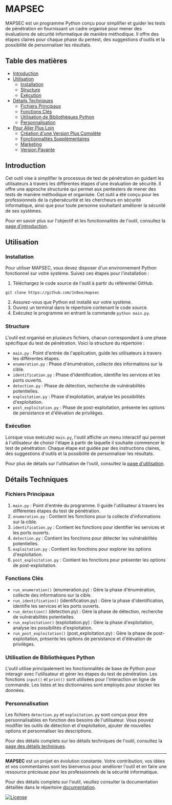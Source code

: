 # MAPSEC

MAPSEC est un programme Python conçu pour simplifier et guider les tests de pénétration en fournissant un cadre organisé pour mener des évaluations de sécurité informatique de manière méthodique. Il offre des étapes claires pour chaque phase du pentest, des suggestions d'outils et la possibilité de personnaliser les résultats.

## Table des matières

- [Introduction](#introduction)
- [Utilisation](#utilisation)
  - [Installation](#installation)
  - [Structure](#structure)
  - [Exécution](#exécution)
- [Détails Techniques](#détails-techniques)
  - [Fichiers Principaux](#fichiers-principaux)
  - [Fonctions Clés](#fonctions-clés)
  - [Utilisation de Bibliothèques Python](#utilisation-de-bibliothèques-python)
  - [Personnalisation](#personnalisation)
- [Pour Aller Plus Loin](#pour-aller-plus-loin)
  - [Création d'une Version Plus Complète](#création-dune-version-plus-complète)
  - [Fonctionnalités Supplémentaires](#fonctionnalités-supplémentaires)
  - [Marketing](#marketing)
  - [Version Payante](#version-payante)

## Introduction

Cet outil vise à simplifier le processus de test de pénétration en guidant les utilisateurs à travers les différentes étapes d'une évaluation de sécurité. Il offre une approche structurée qui permet aux pentesters de mener des tests de manière méthodique et organisée. Cet outil a été conçu pour les professionnels de la cybersécurité et les chercheurs en sécurité informatique, ainsi que pour toute personne souhaitant améliorer la sécurité de ses systèmes.

Pour en savoir plus sur l'objectif et les fonctionnalités de l'outil, consultez la [page d'introduction](documentation/introduction.md).

## Utilisation

### Installation

Pour utiliser MAPSEC, vous devez disposer d'un environnement Python fonctionnel sur votre système. Suivez ces étapes pour l'installation :

1. Téléchargez le code source de l'outil à partir du référentiel GitHub.
```
git clone https://github.com/1n0xe/mapsec
```
2. Assurez-vous que Python est installé sur votre système.
3. Ouvrez un terminal dans le répertoire contenant le code source.
4. Exécutez le programme en entrant la commande `python main.py`.

### Structure

L'outil est organisé en plusieurs fichiers, chacun correspondant à une phase spécifique du test de pénétration. Voici la structure du répertoire :

- `main.py` : Point d'entrée de l'application, guide les utilisateurs à travers les différentes étapes.
- `enumeration.py` : Phase d'énumération, collecte des informations sur la cible.
- `identification.py` : Phase d'identification, identifie les services et les ports ouverts.
- `detection.py` : Phase de détection, recherche de vulnérabilités potentielles.
- `exploitation.py` : Phase d'exploitation, analyse les possibilités d'exploitation.
- `post_exploitation.py` : Phase de post-exploitation, présente les options de persistance et d'élévation de privilèges.

### Exécution

Lorsque vous exécutez `main.py`, l'outil affiche un menu interactif qui permet à l'utilisateur de choisir l'étape à partir de laquelle il souhaite commencer le test de pénétration. Chaque étape est guidée par des instructions claires, des suggestions d'outils et la possibilité de personnaliser les résultats.

Pour plus de détails sur l'utilisation de l'outil, consultez la [page d'utilisation](documentation/utilisation.md).

## Détails Techniques

### Fichiers Principaux

1. `main.py` : Point d'entrée du programme. Il guide l'utilisateur à travers les différentes étapes du test de pénétration.
2. `enumeration.py` : Contient les fonctions pour la collecte d'informations sur la cible.
3. `identification.py` : Contient les fonctions pour identifier les services et les ports ouverts.
4. `detection.py` : Contient les fonctions pour détecter les vulnérabilités potentielles.
5. `exploitation.py` : Contient les fonctions pour explorer les options d'exploitation.
6. `post_exploitation.py` : Contient les fonctions pour présenter les options de post-exploitation.

### Fonctions Clés

- `run_enumeration()` (enumeration.py) : Gère la phase d'énumération, collecte des informations sur la cible.
- `run_identification()` (identification.py) : Gère la phase d'identification, identifie les services et les ports ouverts.
- `run_detection()` (detection.py) : Gère la phase de détection, recherche de vulnérabilités potentielles.
- `run_exploitation()` (exploitation.py) : Gère la phase d'exploitation, analyse les possibilités d'exploitation.
- `run_post_exploitation()` (post_exploitation.py) : Gère la phase de post-exploitation, présente les options de persistance et d'élévation de privilèges.

### Utilisation de Bibliothèques Python

L'outil utilise principalement les fonctionnalités de base de Python pour interagir avec l'utilisateur et gérer les étapes du test de pénétration. Les fonctions `input()` et `print()` sont utilisées pour l'interaction en ligne de commande. Les listes et les dictionnaires sont employés pour stocker les données.

### Personnalisation

Les fichiers `detection.py` et `exploitation.py` sont conçus pour être personnalisables en fonction des besoins de l'utilisateur. Vous pouvez modifier les outils de détection et d'exploitation, ajouter de nouvelles options et personnaliser les descriptions.

Pour des détails complets sur les détails techniques de l'outil, consultez la [page des détails techniques](documentation/details_techniques.md).

---

**MAPSEC** est un projet en évolution constante. Votre contribution, vos idées et vos commentaires sont les bienvenus pour améliorer l'outil et en faire une ressource précieuse pour les professionnels de la sécurité informatique.

Pour des détails complets sur l'outil, veuillez consulter la documentation détaillée dans le répertoire [documentation](documentation/).

[![License](https://img.shields.io/badge/license-MIT-blue.svg)](LICENSE)

